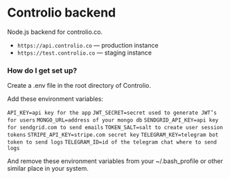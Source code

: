 # Controlio backend #

Node.js backend for controlio.co.

* `https://api.controlio.co` — production instance
* `https://test.controlio.co` — staging instance

### How do I get set up? ###

Create a .env file in the root directory of Controlio.

Add these environment variables:

`API_KEY=api key for the app`
`JWT_SECRET=secret used to generate JWT’s for users`
`MONGO_URL=address of your mongo db`
`SENDGRID_API_KEY=api key for sendgrid.com to send emails`
`TOKEN_SALT=salt to create user session tokens`
`STRIPE_API_KEY=stripe.com secret key`
`TELEGRAM_KEY=telegram bot token to send logs`
`TELEGRAM_ID=id of the telegram chat where to send logs`

And remove these environment variables from your ~/.bash_profile or other similar place in your system.